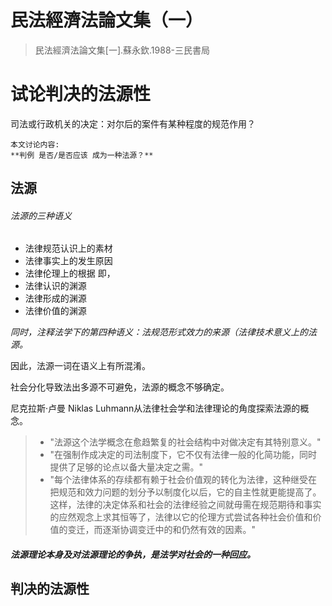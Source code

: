 # 民法經濟法論文集（一）
> 民法經濟法論文集[一].蘇永欽.1988-三民書局

# 试论判决的法源性

司法或行政机关的决定：对尔后的案件有某种程度的规范作用？
```
本文讨论内容:
**判例 是否/是否应该 成为一种法源？**
```

## 法源
###### 法源的三种语义

- 法律规范认识上的素材
- 法律事实上的发生原因
- 法律伦理上的根据
即，
- 法律认识的渊源
- 法律形成的渊源
- 法律价值的渊源

*同时，注释法学下的第四种语义：法规范形式效力的来源（法律技术意义上的法源。*

因此，法源一词在语义上有所混淆。

社会分化导致法出多源不可避免，法源的概念不够确定。

尼克拉斯·卢曼 Niklas Luhmann从法律社会学和法律理论的角度探索法源的概念。
> - "法源这个法学概念在愈趋繁复的社会结构中对做决定有其特别意义。"
> - "在强制作成决定的司法制度下，它不仅有法律一般的化简功能，同时提供了足够的论点以备大量决定之需。"
> - "每个法律体系的存续都有赖于社会价值观的转化为法律，这种继受在把规范和效力问题的划分予以制度化以后，它的自主性就更能提高了。这样，法律的决定体系和社会的法律经验之间就毋需在规范期待和事实的应然观念上求其恒等了，法律以它的伦理方式尝试各种社会价值和价值的变迁，而逐渐协调变迁中的和仍然有效的因素。"

##### 法源理论本身及对法源理论的争执，是法学对社会的一种回应。

## 判决的法源性 